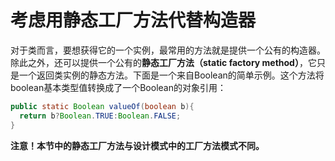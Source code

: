 # 考虑用静态工厂方法代替构造器

对于类而言，要想获得它的一个实例，最常用的方法就是提供一个公有的构造器。除此之外，还可以提供一个公有的**静态工厂方法（static factory method）**，它只是一个返回类实例的静态方法。下面是一个来自Boolean的简单示例。这个方法将boolean基本类型值转换成了一个Boolean的对象引用：

```java
public static Boolean valueOf(boolean b){
  return b?Boolean.TRUE:Boolean.FALSE;
}
```

**注意！本节中的静态工厂方法与设计模式中的工厂方法模式不同。**






